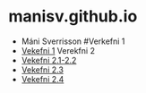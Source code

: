 # manisv.github.io
* Máni Sverrisson
#Verkefni 1
* [Vekefni 1](https://manisv.github.io/Verkefni_1/)
Verekfni 2
* [Vekefni 2.1-2.2](https://manisv.github.io/Verkefni_2/Verkefni-21-22/)
 * [Vekefni 2.3](https://manisv.github.io/Verkefni_2/verkefni-23/)
 * [Vekefni 2.4](https://manisv.github.io/Verkefni_2/verkefni-24/)
